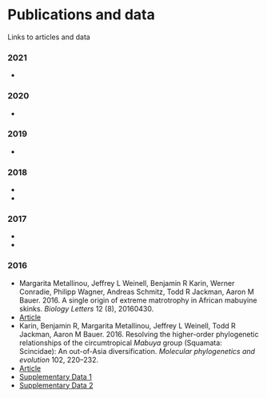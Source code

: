 # Publications and data
 Links to articles and data


### 2021
 - 

### 2020
 - 

### 2019
 - 

### 2018
 - []()
 - []()

### 2017
 - []()
 - []()

### 2016
 - Margarita Metallinou, Jeffrey L Weinell, Benjamin R Karin, Werner Conradie, Philipp Wagner, Andreas Schmitz, Todd R Jackman, Aaron M Bauer. 2016. A single origin of extreme matrotrophy in African mabuyine skinks. *Biology Letters* 12 (8), 20160430.
  - [Article](https://github.com/JeffWeinell/publications/raw/main/papers/Metallinou-et-al_2016.pdf)
 - Karin, Benjamin R, Margarita Metallinou, Jeffrey L Weinell, Todd R Jackman, Aaron M Bauer. 2016. Resolving the higher-order phylogenetic relationships of the circumtropical *Mabuya* group (Squamata: Scincidae): An out-of-Asia diversification. *Molecular phylogenetics and evolution* 102, 220–232.
  - [Article](https://github.com/JeffWeinell/publications/raw/main/papers/Karin-et-al_2016_Mabuya-group.pdf)
  - [Supplementary Data 1](https://github.com/JeffWeinell/publications/raw/main/data/Karin-et-al_2016_SupplementaryData1.pdf)
  - [Supplementary Data 2](https://github.com/JeffWeinell/publications/raw/main/data/Karin-et-al_2016_SupplementaryData2.xlsx)

